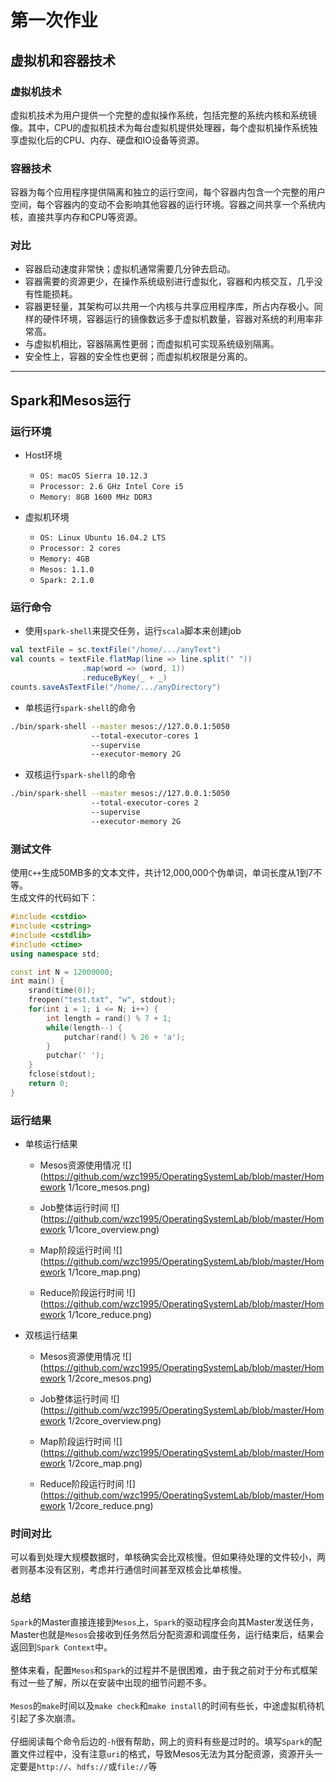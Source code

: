 # 第一次作业

## 虚拟机和容器技术

### 虚拟机技术

虚拟机技术为用户提供一个完整的虚拟操作系统，包括完整的系统内核和系统镜像。其中，CPU的虚拟机技术为每台虚拟机提供处理器，每个虚拟机操作系统独享虚拟化后的CPU、内存、硬盘和IO设备等资源。

### 容器技术

容器为每个应用程序提供隔离和独立的运行空间，每个容器内包含一个完整的用户空间，每个容器内的变动不会影响其他容器的运行环境。容器之间共享一个系统内核，直接共享内存和CPU等资源。

### 对比
 * 容器启动速度非常快；虚拟机通常需要几分钟去启动。
 * 容器需要的资源更少，在操作系统级别进行虚拟化，容器和内核交互，几乎没有性能损耗。
 * 容器更轻量，其架构可以共用一个内核与共享应用程序库，所占内存极小。同样的硬件环境，容器运行的镜像数远多于虚拟机数量，容器对系统的利用率非常高。
 * 与虚拟机相比，容器隔离性更弱；而虚拟机可实现系统级别隔离。
 * 安全性上，容器的安全性也更弱；而虚拟机权限是分离的。

---

## Spark和Mesos运行

### 运行环境

 * Host环境
 	* `OS: macOS Sierra 10.12.3`
 	* `Processor: 2.6 GHz Intel Core i5`
 	* `Memory: 8GB 1600 MHz DDR3`

 * 虚拟机环境
 	* `OS: Linux Ubuntu 16.04.2 LTS`
 	* `Processor: 2 cores`
 	* `Memory: 4GB`
 	* `Mesos: 1.1.0`
 	* `Spark: 2.1.0`

### 运行命令

 * 使用`spark-shell`来提交任务，运行`scala`脚本来创建job
```scala
val textFile = sc.textFile("/home/.../anyText")
val counts = textFile.flatMap(line => line.split(" "))
                .map(word => (word, 1))
                .reduceByKey(_ + _)
counts.saveAsTextFile("/home/.../anyDirectory")
```
 * 单核运行`spark-shell`的命令
```sh
./bin/spark-shell --master mesos://127.0.0.1:5050
				  --total-executor-cores 1
				  --supervise
				  --executor-memory 2G
```

 * 双核运行`spark-shell`的命令
```sh
./bin/spark-shell --master mesos://127.0.0.1:5050
				  --total-executor-cores 2
				  --supervise
				  --executor-memory 2G
```

### 测试文件

使用`C++`生成50MB多的文本文件，共计12,000,000个伪单词，单词长度从1到7不等。<br />
生成文件的代码如下：
```C++
#include <cstdio>
#include <cstring>
#include <cstdlib>
#include <ctime>
using namespace std;

const int N = 12000000;
int main() {
	srand(time(0));
	freopen("test.txt", "w", stdout);
	for(int i = 1; i <= N; i++) {
		int length = rand() % 7 + 1;
		while(length--) {
			putchar(rand() % 26 + 'a');
		}
		putchar(' ');
	}
	fclose(stdout);
	return 0;
}
```

### 运行结果

 * 单核运行结果
 	* Mesos资源使用情况
 	![](https://github.com/wzc1995/OperatingSystemLab/blob/master/Homework 1/1core_mesos.png)

 	* Job整体运行时间
 	![](https://github.com/wzc1995/OperatingSystemLab/blob/master/Homework 1/1core_overview.png)

 	* Map阶段运行时间
 	![](https://github.com/wzc1995/OperatingSystemLab/blob/master/Homework 1/1core_map.png)

 	* Reduce阶段运行时间
 	![](https://github.com/wzc1995/OperatingSystemLab/blob/master/Homework 1/1core_reduce.png)

 * 双核运行结果
 	* Mesos资源使用情况
 	![](https://github.com/wzc1995/OperatingSystemLab/blob/master/Homework 1/2core_mesos.png)

 	* Job整体运行时间
 	![](https://github.com/wzc1995/OperatingSystemLab/blob/master/Homework 1/2core_overview.png)

 	* Map阶段运行时间
 	![](https://github.com/wzc1995/OperatingSystemLab/blob/master/Homework 1/2core_map.png)

 	* Reduce阶段运行时间
 	![](https://github.com/wzc1995/OperatingSystemLab/blob/master/Homework 1/2core_reduce.png)

### 时间对比
可以看到处理大规模数据时，单核确实会比双核慢。但如果待处理的文件较小，两者则基本没有区别，考虑并行通信时间甚至双核会比单核慢。<br />

### 总结
`Spark`的Master直接连接到`Mesos`上，`Spark`的驱动程序会向其Master发送任务，Master也就是`Mesos`会接收到任务然后分配资源和调度任务，运行结束后，结果会返回到`Spark Context`中。<br /><br />
整体来看，配置`Mesos`和`Spark`的过程并不是很困难，由于我之前对于分布式框架有过一些了解，所以在安装中出现的细节问题不多。<br /><br />
`Mesos`的`make`时间以及`make check`和`make install`的时间有些长，中途虚拟机待机引起了多次崩溃。<br /><br />
仔细阅读每个命令后边的`-h`很有帮助，网上的资料有些是过时的。填写`Spark`的配置文件过程中，没有注意`uri`的格式，导致Mesos无法为其分配资源，资源开头一定要是`http://`、`hdfs://`或`file://`等<br /><br />
